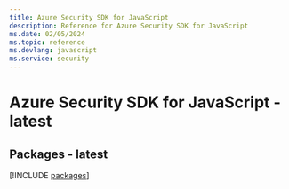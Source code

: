 ```yaml
---
title: Azure Security SDK for JavaScript
description: Reference for Azure Security SDK for JavaScript
ms.date: 02/05/2024
ms.topic: reference
ms.devlang: javascript
ms.service: security
---
```

# Azure Security SDK for JavaScript - latest
## Packages - latest
[!INCLUDE [packages](security-index.md)]